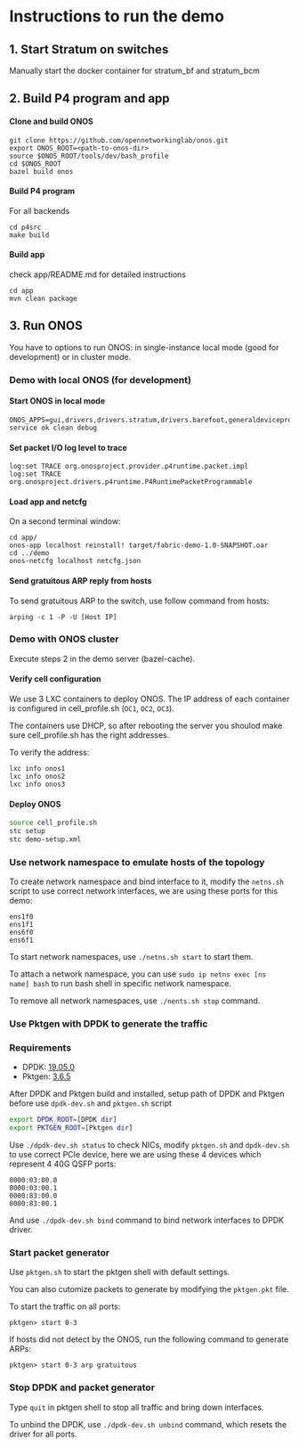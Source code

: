 # Instructions to run the demo

## 1. Start Stratum on switches

Manually start the docker container for stratum_bf and stratum_bcm

## 2. Build P4 program and app

#### Clone and build ONOS

```
git clone https://github.com/opennetworkinglab/onos.git
export ONOS_ROOT=<path-to-onos-dir>
source $ONOS_ROOT/tools/dev/bash_profile
cd $ONOS_ROOT
bazel build onos
```

#### Build P4 program

For all backends

```
cd p4src
make build
```

#### Build app

check app/README.md for detailed instructions

```
cd app
mvn clean package
```

## 3. Run ONOS

You have to options to run ONOS: in single-instance local mode (good for
development) or in cluster mode.

###  Demo with local ONOS (for development)

#### Start ONOS in local mode

```
ONOS_APPS=gui,drivers,drivers.stratum,drivers.barefoot,generaldeviceprovider,netcfghostprovider,lldpprovider,proxyarp,route-service ok clean debug
```

#### Set packet I/O log level to trace
```
log:set TRACE org.onosproject.provider.p4runtime.packet.impl
log:set TRACE org.onosproject.drivers.p4runtime.P4RuntimePacketProgrammable
```

#### Load app and netcfg

On a second terminal window:

```
cd app/
onos-app localhost reinstall! target/fabric-demo-1.0-SNAPSHOT.oar
cd ../demo
onos-netcfg localhost netcfg.json
```

#### Send gratuitous ARP reply from hosts

To send gratuitous ARP to the switch, use follow command from hosts:
```
arping -c 1 -P -U [Host IP]
```

### Demo with ONOS cluster

Execute steps 2 in the demo server (bazel-cache).

#### Verify cell configuration

We use 3 LXC containers to deploy ONOS. The IP address of each container is
configured in cell_profile.sh (`OC1`, `OC2`, `OC3`).

The containers use DHCP, so after rebooting the server you shoulod make sure
cell_profile.sh has the right addresses.

To verify the address:
```
lxc info onos1
lxc info onos2
lxc info onos3
```

#### Deploy ONOS

```bash
source cell_profile.sh
stc setup
stc demo-setup.xml
```

### Use network namespace to emulate hosts of the topology

To create network namespace and bind interface to it, modify the `netns.sh` script to use
correct network interfaces, we are using these ports for this demo:

```
ens1f0
ens1f1
ens6f0
ens6f1
```

To start network namespaces, use `./netns.sh start` to start them.

To attach a network namespace, you can use `sudo ip netns exec [ns name] bash` to run bash shell in
specific network namespace.

To remove all network namespaces, use `./nents.sh stop` command.

### Use Pktgen with DPDK to generate the traffic

### Requirements

 - DPDK: [19.05.0](http://core.dpdk.org/download/)
 - Pktgen: [3.6.5](https://git.dpdk.org/apps/pktgen-dpdk/)

After DPDK and Pktgen build and installed, setup path of DPDK and Pktgen before use `dpdk-dev.sh` and `pktgen.sh` script

```bash
export DPDK_ROOT=[DPDK dir]
export PKTGEN_ROOT=[Pktgen dir]
```

Use `./dpdk-dev.sh status` to check NICs, modify `pktgen.sh` and `dpdk-dev.sh` to use correct PCIe device, here we are using these 4 devices which represent 4 40G QSFP ports:

```
0000:03:00.0
0000:03:00.1
0000:83:00.0
0000:83:00.1
```

And use `./dpdk-dev.sh bind` command to bind network interfaces to DPDK driver.

### Start packet generator

Use `pktgen.sh` to start the pktgen shell with default settings.

You can also cutomize packets to generate by modifying the `pktgen.pkt` file.

To start the traffic on all ports:

```
pktgen> start 0-3
```

If hosts did not detect by the ONOS, run the following command to generate ARPs:

```
pktgen> start 0-3 arp gratuitous
```

### Stop DPDK and packet generator

Type `quit` in pktgen shell to stop all traffic and bring down interfaces.

To unbind the DPDK, use `./dpdk-dev.sh unbind` command, which resets the driver for all ports.
